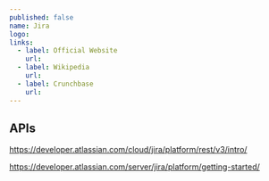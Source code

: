 ```yaml
---
published: false
name: Jira
logo: 
links:
  - label: Official Website
    url: 
  - label: Wikipedia
    url: 
  - label: Crunchbase
    url: 
---
```



## APIs

https://developer.atlassian.com/cloud/jira/platform/rest/v3/intro/

https://developer.atlassian.com/server/jira/platform/getting-started/